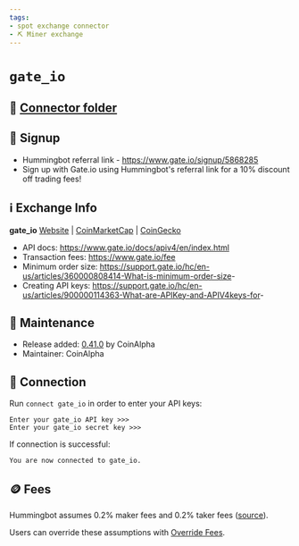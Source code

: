 ```yaml
---
tags:
- spot exchange connector
- ⛏️ Miner exchange
---
```


# `gate_io`

## 📁 [Connector folder](https://github.com/hummingbot/hummingbot/tree/master/hummingbot/connector/exchange/gate_io)

## 📝 Signup

* Hummingbot referral link - <https://www.gate.io/signup/5868285>
* Sign up with Gate.io using Hummingbot's referral link for a 10% discount off trading fees!

## ℹ️ Exchange Info

**gate_io**
[Website](https://www.gate.io/en/) | [CoinMarketCap](https://coinmarketcap.com/exchanges/gate-io/) | [CoinGecko](https://www.coingecko.com/en/exchanges/gate-io)

* API docs: <https://www.gate.io/docs/apiv4/en/index.html>
* Transaction fees: <https://www.gate.io/fee>
* Minimum order size: <https://support.gate.io/hc/en-us/articles/360000808414-What-is-minimum-order-size>-
* Creating API keys: <https://support.gate.io/hc/en-us/articles/900000114363-What-are-APIKey-and-APIV4keys-for>-

## 👷 Maintenance

* Release added: [0.41.0](/release-notes/0.41.0/) by CoinAlpha
* Maintainer: CoinAlpha

## 🔑 Connection

Run `connect gate_io` in order to enter your API keys:

```
Enter your gate_io API key >>>
Enter your gate_io secret key >>>
```

If connection is successful:

```
You are now connected to gate_io.
```

## 🪙 Fees

Hummingbot assumes 0.2% maker fees and 0.2% taker fees ([source](https://github.com/hummingbot/hummingbot/blob/master/hummingbot/connector/exchange/gate_io/gate_io_utils.py#L21)).

Users can override these assumptions with [Override Fees](/global-configs/override-fees/).
